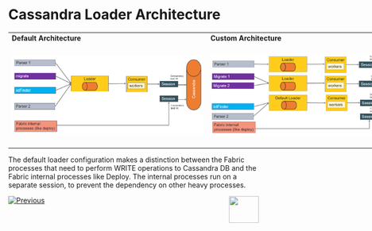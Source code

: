 # Cassandra Loader Architecture

<table style="width: 800px;">
<tbody>
<tr>
<td width="400pxl"><strong>Default Architecture</strong></td>
<td width="400pxl"><strong>Custom Architecture</strong></td>
</tr>
<tr>
<td><h4>
    <p><img src="images/28_01_1.PNG" alt="Default" /></p></h4>
</td>
<td><h4>
    <p><img src="images/28_01_2.PNG" alt="Custom" /></p></h4>
</td>
</tr>
</tbody>
</table>

The default loader configuration makes a distinction between the Fabric processes that need to perform WRITE operations to Cassandra DB and the Fabric internal processes like Deploy. The internal processes run on a separate session, to prevent the dependency on other heavy processes.









[![Previous](/articles/images/Previous.png)](01_cassandra_loader_overview.md)[<img align="right" width="60" height="54" src="/articles/images/Next.png">](03_loader_configuration.md) 

